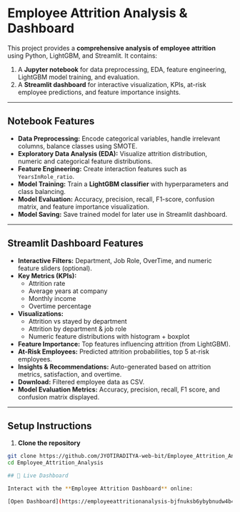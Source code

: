# Employee Attrition Analysis & Dashboard

This project provides a **comprehensive analysis of employee attrition** using Python, LightGBM, and Streamlit. It contains:

1. A **Jupyter notebook** for data preprocessing, EDA, feature engineering, LightGBM model training, and evaluation.
2. A **Streamlit dashboard** for interactive visualization, KPIs, at-risk employee predictions, and feature importance insights.

---

## Notebook Features

- **Data Preprocessing:** Encode categorical variables, handle irrelevant columns, balance classes using SMOTE.  
- **Exploratory Data Analysis (EDA):** Visualize attrition distribution, numeric and categorical feature distributions.  
- **Feature Engineering:** Create interaction features such as `YearsInRole_ratio`.  
- **Model Training:** Train a **LightGBM classifier** with hyperparameters and class balancing.  
- **Model Evaluation:** Accuracy, precision, recall, F1-score, confusion matrix, and feature importance visualization.  
- **Model Saving:** Save trained model for later use in Streamlit dashboard.

---

## Streamlit Dashboard Features

- **Interactive Filters:** Department, Job Role, OverTime, and numeric feature sliders (optional).  
- **Key Metrics (KPIs):**  
  - Attrition rate  
  - Average years at company  
  - Monthly income  
  - Overtime percentage  
- **Visualizations:**  
  - Attrition vs stayed by department  
  - Attrition by department & job role  
  - Numeric feature distributions with histogram + boxplot  
- **Feature Importance:** Top features influencing attrition (from LightGBM).  
- **At-Risk Employees:** Predicted attrition probabilities, top 5 at-risk employees.  
- **Insights & Recommendations:** Auto-generated based on attrition metrics, satisfaction, and overtime.  
- **Download:** Filtered employee data as CSV.  
- **Model Evaluation Metrics:** Accuracy, precision, recall, F1 score, and confusion matrix displayed.

---

## Setup Instructions

1. **Clone the repository**

```bash
git clone https://github.com/JYOTIRADITYA-web-bit/Employee_Attrition_Analysis.git
cd Employee_Attrition_Analysis

## 🚀 Live Dashboard

Interact with the **Employee Attrition Dashboard** online:

[Open Dashboard](https://employeeattritionanalysis-bjfnuksb6ybybnudw4b4z5.streamlit.app/)